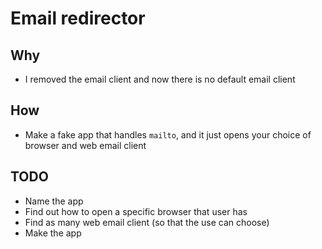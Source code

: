 # Email redirector

## Why
- I removed the email client and now there is no default email client

## How
- Make a fake app that handles `mailto`, and it just opens your choice of
browser and web email client

## TODO
- Name the app
- Find out how to open a specific browser that user has
- Find as many web email client (so that the use can choose)
- Make the app
